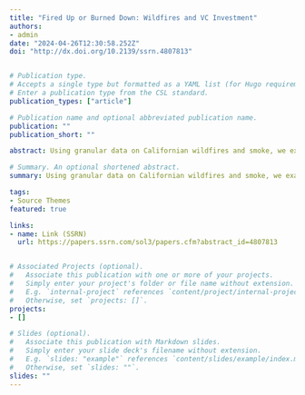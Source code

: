 ```yaml
---
title: "Fired Up or Burned Down: Wildfires and VC Investment"
authors:
- admin
date: "2024-04-26T12:30:58.252Z"
doi: "http://dx.doi.org/10.2139/ssrn.4807813"


# Publication type.
# Accepts a single type but formatted as a YAML list (for Hugo requirements).
# Enter a publication type from the CSL standard.
publication_types: ["article"]

# Publication name and optional abbreviated publication name.
publication: ""
publication_short: ""

abstract: Using granular data on Californian wildfires and smoke, we examine the behavior of venture capitalists (VCs) and VC-backed startups after such events. We find that VCs are more likely to invest in ESG-oriented startups following wildfires, but decrease their average investment amount. We differentiate the effects of wildfires from smoke, uncovering the underlying mechanism of salience bias. For VC-backed startups, we observe an increase in green patent production following wildfires, indicating a shift towards more environmentally friendly innovations. While wildfires do not affect startups' near-future financing opportunities, they pose detrimental effects if encountered during the startups' nascent stage.

# Summary. An optional shortened abstract.
summary: Using granular data on Californian wildfires and smoke, we examine the behavior of venture capitalists (VCs) and VC-backed startups after such events. We find that VCs are more likely to invest in ESG-oriented startups following wildfires, but decrease their average investment amount. We differentiate the effects of wildfires from smoke, uncovering the underlying mechanism of salience bias. For VC-backed startups, we observe an increase in green patent production following wildfires, indicating a shift towards more environmentally friendly innovations. While wildfires do not affect startups' near-future financing opportunities, they pose detrimental effects if encountered during the startups' nascent stage.

tags:
- Source Themes
featured: true

links:
- name: Link (SSRN)
  url: https://papers.ssrn.com/sol3/papers.cfm?abstract_id=4807813


# Associated Projects (optional).
#   Associate this publication with one or more of your projects.
#   Simply enter your project's folder or file name without extension.
#   E.g. `internal-project` references `content/project/internal-project/index.md`.
#   Otherwise, set `projects: []`.
projects:
- []

# Slides (optional).
#   Associate this publication with Markdown slides.
#   Simply enter your slide deck's filename without extension.
#   E.g. `slides: "example"` references `content/slides/example/index.md`.
#   Otherwise, set `slides: ""`.
slides: ""
---
```


